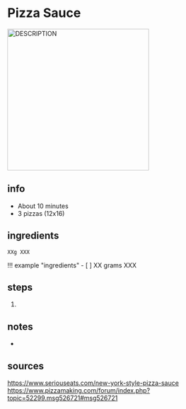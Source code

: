 # Pizza Sauce  
<img src="URL" alt="DESCRIPTION" width="320"/>

## info  
* About 10 minutes  
* 3 pizzas (12x16)  

## ingredients  
```
XXg XXX
```
!!! example "ingredients"
	- [ ] XX	grams	XXX

## steps  
1. 

## notes  
* 

## sources   
https://www.seriouseats.com/new-york-style-pizza-sauce  
https://www.pizzamaking.com/forum/index.php?topic=52299.msg526721#msg526721  
